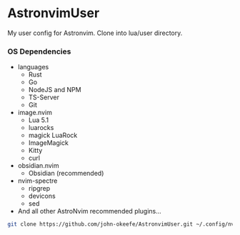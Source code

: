 # AstronvimUser
My user config for Astronvim. Clone into lua/user directory.

### OS Dependencies
- languages
    - Rust
    - Go
    - NodeJS and NPM
    - TS-Server
    - Git
- image.nvim
    - Lua 5.1
    - luarocks
    - magick LuaRock
    - ImageMagick
    - Kitty
    - curl
- obsidian.nvim
    - Obsidian (recommended)
- nvim-spectre
    - ripgrep
    - devicons
    - sed
- And all other AstroNvim recommended plugins...

```sh
git clone https://github.com/john-okeefe/AstronvimUser.git ~/.config/nvim/lua/user/
```

